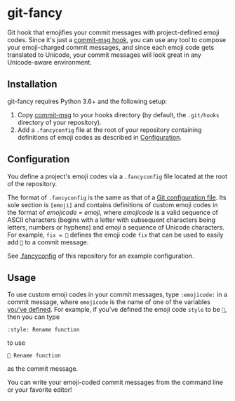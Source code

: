 # git-fancy
Git hook that emojifies your commit messages with project-defined emoji
codes. Since it's just a [commit-msg hook], you can use any tool to
compose your emoji-charged commit messages, and since each emoji code
gets translated to Unicode, your commit messages will look great in any
Unicode-aware environment.

<!-- Links -->
[commit-msg hook]: https://git-scm.com/docs/githooks#_commit_msg


## Installation
git-fancy requires Python 3.6+ and the following setup:
1. Copy [commit-msg] to your hooks directory (by default, the
`.git/hooks` directory of your repository).
2. Add a `.fancyconfig` file at the root of your repository containing
definitions of emoji codes as described in [Configuration].

<!-- Links -->
[commit-msg]: commit-msg
[Configuration]: #configuration


## Configuration
You define a project's emoji codes via a `.fancyconfig` file located at
the root of the repository.

The format of `.fancyconfig` is the same as that of a [Git configuration
file]. Its sole section is `[emoji]` and contains definitions of custom
emoji codes in the format of *emojicode = emoji*, where *emojicode* is a
valid sequence of ASCII characters (begins with a letter with subsequent
characters being letters, numbers or hyphens) and *emoji* a sequence of
Unicode characters. For example, `fix = 🐛` defines the emoji code `fix`
that can be used to easily add `🐛` to a commit message.

See [.fancyconfig] of this repository for an example configuration.

<!-- Links -->
[Git configuration file]: https://www.git-scm.com/docs/git-config#_configuration_file
[.fancyconfig]: .fancyconfig

## Usage
To use custom emoji codes in your commit messages, type `:emojicode:` in
a commit message, where `emojicode` is the name of one of the variables
[you've defined]. For example, if you've defined the emoji code `style`
to be `💎`, then you can type
```
:style: Rename function
```
to use
```
💎 Rename function
```
as the commit message.

You can write your emoji-coded commit messages from the command line or
your favorite editor!

<!-- Links -->
[you've defined]: #configuration
